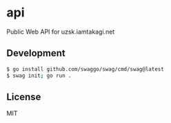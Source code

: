# api
Public Web API for uzsk.iamtakagi.net

## Development

```bash
$ go install github.com/swaggo/swag/cmd/swag@latest
$ swag init; go run .
```

## License

MIT
